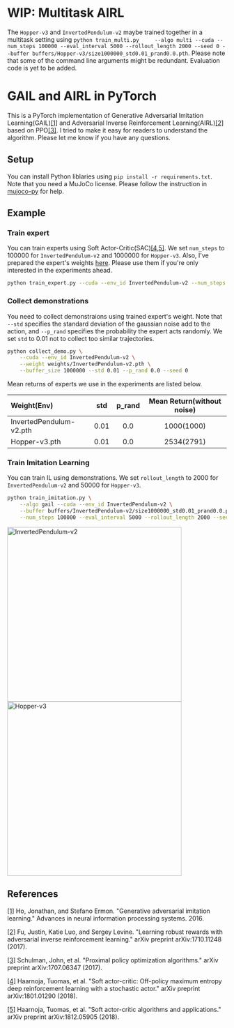 # WIP: Multitask AIRL  
The `Hopper-v3` and `InvertedPendulum-v2` maybe trained together in a multitask setting using `python train_multi.py     --algo multi --cuda --num_steps 100000 --eval_interval 5000 --rollout_length 2000 --seed 0 --buffer buffers/Hopper-v3/size1000000_std0.01_prand0.0.pth`. Please note that some of the command line arguments might be redundant. Evaluation code is yet to be added.

# GAIL and AIRL in PyTorch
This is a PyTorch implementation of Generative Adversarial Imitation Learning(GAIL)[[1]](#references) and Adversarial Inverse Reinforcement Learning(AIRL)[[2]](#references) based on PPO[[3]](#references). I tried to make it easy for readers to understand the algorithm. Please let me know if you have any questions.


## Setup
You can install Python liblaries using `pip install -r requirements.txt`. Note that you need a MuJoCo license. Please follow the instruction in [mujoco-py](https://github.com/openai/mujoco-py
) for help.

## Example

### Train expert
You can train experts using Soft Actor-Critic(SAC)[[4,5]](#references). We set `num_steps` to 100000 for `InvertedPendulum-v2` and 1000000 for `Hopper-v3`. Also, I've prepared the expert's weights [here](https://github.com/ku2482/gail-ppo.pytorch/tree/master/weights). Please use them if you're only interested in the experiments ahead.

```bash
python train_expert.py --cuda --env_id InvertedPendulum-v2 --num_steps 100000 --seed 0
```

### Collect demonstrations
You need to collect demonstraions using trained expert's weight. Note that `--std` specifies the standard deviation of the gaussian noise add to the action, and `--p_rand` specifies the probability the expert acts randomly. We set `std` to 0.01 not to collect too similar trajectories.

```bash
python collect_demo.py \
    --cuda --env_id InvertedPendulum-v2 \
    --weight weights/InvertedPendulum-v2.pth \
    --buffer_size 1000000 --std 0.01 --p_rand 0.0 --seed 0
```

Mean returns of experts we use in the experiments are listed below.

| Weight(Env) | std | p_rand | Mean Return(without noise) |
|:------------|:---:|:------:|:-----------:|
| InvertedPendulum-v2.pth | 0.01 | 0.0 | 1000(1000)  |
| Hopper-v3.pth | 0.01 | 0.0 | 2534(2791) |


### Train Imitation Learning
You can train IL using demonstrations. We set `rollout_length` to 2000 for `InvertedPendulum-v2` and 50000 for `Hopper-v3`.

```bash
python train_imitation.py \
    --algo gail --cuda --env_id InvertedPendulum-v2 \
    --buffer buffers/InvertedPendulum-v2/size1000000_std0.01_prand0.0.pth \
    --num_steps 100000 --eval_interval 5000 --rollout_length 2000 --seed 0
```

<img src="https://user-images.githubusercontent.com/37267851/91002942-dec90980-e60a-11ea-9bb4-3b5c308bc388.png" title="InvertedPendulum-v2" width=400> <img src="https://user-images.githubusercontent.com/37267851/91002939-dd97dc80-e60a-11ea-940f-6d340306582c.png" title="Hopper-v3" width=400>


## References
[[1]](http://papers.nips.cc/paper/6391-generative-adversarial-imitation-learning) Ho, Jonathan, and Stefano Ermon. "Generative adversarial imitation learning." Advances in neural information processing systems. 2016.

[[2]](https://arxiv.org/abs/1710.11248) Fu, Justin, Katie Luo, and Sergey Levine. "Learning robust rewards with adversarial inverse reinforcement learning." arXiv preprint arXiv:1710.11248 (2017).

[[3]](https://arxiv.org/abs/1707.06347) Schulman, John, et al. "Proximal policy optimization algorithms." arXiv preprint arXiv:1707.06347 (2017).

[[4]](https://arxiv.org/abs/1801.01290) Haarnoja, Tuomas, et al. "Soft actor-critic: Off-policy maximum entropy deep reinforcement learning with a stochastic actor." arXiv preprint arXiv:1801.01290 (2018).

[[5]](https://arxiv.org/abs/1812.05905) Haarnoja, Tuomas, et al. "Soft actor-critic algorithms and applications." arXiv preprint arXiv:1812.05905 (2018).
